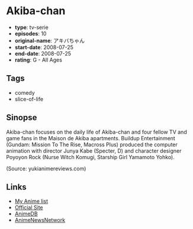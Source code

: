 # Akiba-chan

-   **type**: tv-serie
-   **episodes**: 10
-   **original-name**: アキバちゃん
-   **start-date**: 2008-07-25
-   **end-date**: 2008-07-25
-   **rating**: G - All Ages

## Tags

-   comedy
-   slice-of-life

## Sinopse

Akiba-chan focuses on the daily life of Akiba-chan and four fellow TV and game fans in the Maison de Akiba apartments. Buildup Entertainment (Gundam: Mission To The Rise, Macross Plus) produced the computer animation with director Junya Kabe (Specter, D) and character designer Poyoyon Rock (Nurse Witch Komugi, Starship Girl Yamamoto Yohko).

(Source: yukianimereviews.com)

## Links

-   [My Anime list](https://myanimelist.net/anime/5304/Akiba-chan)
-   [Official Site](http://www.akibachan.jp/)
-   [AnimeDB](http://anidb.info/perl-bin/animedb.pl?show=anime&aid=6111)
-   [AnimeNewsNetwork](http://www.animenewsnetwork.com/encyclopedia/anime.php?id=10574)
